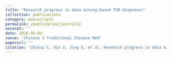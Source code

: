 ```yaml
---
title: "Research progress in data mining-based TCM diagnoses"
collection: publications
category: manuscripts
permalink: /publication/journal11
excerpt: ''
date: 2020-05-03
venue: 'Chinese J Traditional Chinese Med'
paperurl: ''
citation: 'Zhikui C, Xin S, Jing G, et al. Research progress in data mining-based TCM diagnoses[J]. Chinese J Traditional Chinese Med, 2020, 38(12): 1-9.'
---
```

